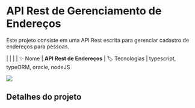 # API Rest de Gerenciamento de Endereços

Este projeto consiste em uma API Rest escrita para gerenciar cadastro de endereços para pessoas.

|    |   |
| :sparkles: Nome        | **API Rest de Endereços**
| :label: Tecnologias | typescript, typeORM, oracle, nodeJS

<!-- Inserir imagem com a #vitrinedev ao final do link -->
![](https://via.placeholder.com/1200x500.png?text=imagem+lindona+do+meu+projeto#vitrinedev)

## Detalhes do projeto
